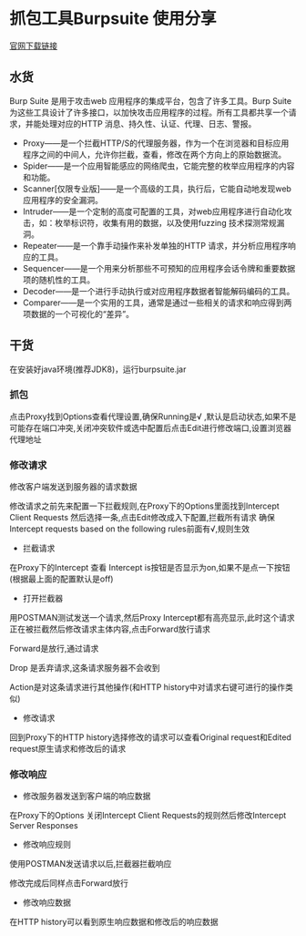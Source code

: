 # 抓包工具Burpsuite 使用分享
[官网下载链接](https://portswigger.net/burp/)
## 水货 ##
Burp Suite 是用于攻击web 应用程序的集成平台，包含了许多工具。Burp Suite为这些工具设计了许多接口，以加快攻击应用程序的过程。所有工具都共享一个请求，并能处理对应的HTTP 消息、持久性、认证、代理、日志、警报。

- Proxy——是一个拦截HTTP/S的代理服务器，作为一个在浏览器和目标应用程序之间的中间人，允许你拦截，查看，修改在两个方向上的原始数据流。
- Spider——是一个应用智能感应的网络爬虫，它能完整的枚举应用程序的内容和功能。
- Scanner[仅限专业版]——是一个高级的工具，执行后，它能自动地发现web 应用程序的安全漏洞。
- Intruder——是一个定制的高度可配置的工具，对web应用程序进行自动化攻击，如：枚举标识符，收集有用的数据，以及使用fuzzing 技术探测常规漏洞。
- Repeater——是一个靠手动操作来补发单独的HTTP 请求，并分析应用程序响应的工具。
- Sequencer——是一个用来分析那些不可预知的应用程序会话令牌和重要数据项的随机性的工具。
- Decoder——是一个进行手动执行或对应用程序数据者智能解码编码的工具。
- Comparer——是一个实用的工具，通常是通过一些相关的请求和响应得到两项数据的一个可视化的“差异”。

## 干货 ##
在安装好java环境(推荐JDK8)，运行burpsuite.jar

### 抓包 ###
点击Proxy找到Options查看代理设置,确保Running是√ ,默认是启动状态,如果不是可能存在端口冲突,关闭冲突软件或选中配置后点击Edit进行修改端口,设置浏览器代理地址

### 修改请求 ###
修改客户端发送到服务器的请求数据

修改请求之前先来配置一下拦截规则,在Proxy下的Options里面找到Intercept Client Requests 然后选择一条,点击Edit修改成入下配置,拦截所有请求
确保 Intercept requests based on the following rules前面有√,规则生效

- 拦截请求

在Proxy下的Intercept 查看 Intercept is按钮是否显示为on,如果不是点一下按钮(根据最上面的配置默认是off)

- 打开拦截器

用POSTMAN测试发送一个请求,然后Proxy Intercept都有高亮显示,此时这个请求正在被拦截然后修改请求主体内容,点击Forward放行请求

Forward是放行,通过请求

Drop 是丢弃请求,这条请求服务器不会收到

Action是对这条请求进行其他操作(和HTTP history中对请求右键可进行的操作类似)

- 修改请求

回到Proxy下的HTTP history选择修改的请求可以查看Original request和Edited request原生请求和修改后的请求

### 修改响应 ###

- 修改服务器发送到客户端的响应数据

在Proxy下的Options 关闭Intercept Client Requests的规则然后修改Intercept Server Responses

- 修改响应规则

使用POSTMAN发送请求以后,拦截器拦截响应

修改完成后同样点击Forward放行

- 修改响应数据

在HTTP history可以看到原生响应数据和修改后的响应数据
